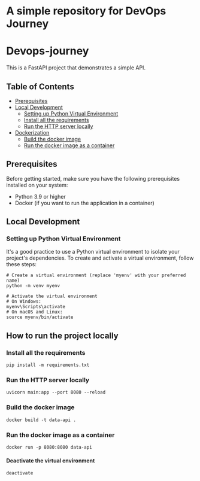 A simple repository for DevOps Journey
======================================

# Devops-journey

This is a FastAPI project that demonstrates a simple API.

## Table of Contents

- [Prerequisites](#prerequisites)
- [Local Development](#local-development)
    - [Setting up Python Virtual Environment](#setting-up-python-virtual-environment)
    - [Install all the requirements](#install-all-the-requirements)
    - [Run the HTTP server locally](#run-the-http-server-locally)
- [Dockerization](#dockerization)
    - [Build the docker image](#build-the-docker-image)
    - [Run the docker image as a container](#run-the-docker-image-as-a-container)

## Prerequisites

Before getting started, make sure you have the following prerequisites installed on your system:

- Python 3.9 or higher
- Docker (if you want to run the application in a container)

## Local Development

### Setting up Python Virtual Environment

It's a good practice to use a Python virtual environment to isolate your project's dependencies. To create and activate a virtual environment, follow these steps:

```shell
# Create a virtual environment (replace 'myenv' with your preferred name)
python -m venv myenv

# Activate the virtual environment
# On Windows:
myenv\Scripts\activate
# On macOS and Linux:
source myenv/bin/activate
```

## How to run the project locally

### Install all the requirements

```shell
pip install -m requirements.txt
```

### Run the HTTP server locally

```shell
uvicorn main:app --port 8080 --reload
```

### Build the docker image

```shell
docker build -t data-api .
```

### Run the docker image as a container

```shell
docker run -p 8080:8080 data-api
```

#### Deactivate the virtual environment

```shell
deactivate
```
